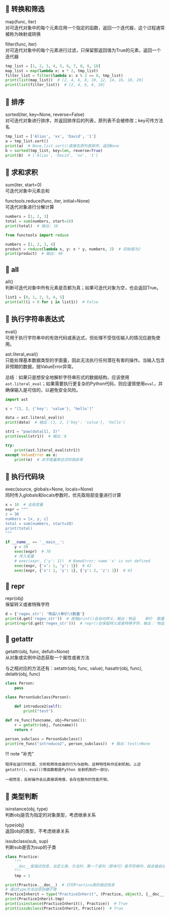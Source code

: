 ## 📌 转换和筛选

map(func, iter)  
对可迭代对象中的每个元素应用一个指定的函数，返回一个迭代器，这个过程通常被称为映射或转换

filter(func, iter)  
对可迭代对象中的每个元素进行过滤，只保留那返回值为True的元素，返回一个迭代器

```python
tmp_list = [1, 2, 3, 4, 5, 6, 7, 8, 9, 10]
map_list = map(lambda x: x * 2, tmp_list)
filter_list = filter(lambda x: x % 2 == 0, tmp_list)
print(list(map_list))  # [2, 4, 6, 8, 10, 12, 14, 16, 18, 20]
print(list(filter_list))  # [2, 4, 6, 8, 10]

```

## 📌 排序

sorted(iter, key=None, reverse=False)  
对可迭代对象进行排序，并返回排序后的列表，原列表不会被修改；key可传方法名

```python
tmp_list = ['Alias', 'xx', 'David', '1']
a = tmp_list.sort()
print(a)  # None,list.sort()直接在原列表排序，返回None
b = sorted(tmp_list, key=len, reverse=True)
print(b)  # ['Alias', 'David', 'xx', '1']

```

## 📌 求和求积

sum(iter, start=0)  
可迭代对象中元素总和

functools.reduce(func, iter, initial=None)  
可迭代对象进行分解计算

```python
numbers = [1, 2, 3]
total = sum(numbers, start=10)
print(total)  # 输出: 16

from functools import reduce

numbers = [1, 2, 3, 4]
product = reduce(lambda x, y: x * y, numbers, 2)  # 初始值为2
print(product)  # 输出: 48

```

## 📌 all

all()  
判断可迭代对象中所有元素是否都为真；如果可迭代对象为空，也会返回True。

```python
list1 = [0, 1, 2, 3, 4, 5]
print(all(i > 0 for i in list1))  # False

```

## 📌 执行字符串表达式

eval()  
可用于执行字符串中的有效代码或表达式，但处理不受信任输入的情况应避免使用。

ast.literal_eval()  
只能处理基本数据类型的字面量，因此无法执行任何潜在有害的操作。当输入包含非预期的数据，抛ValueError异常。

总结：如果只是想安全地解析字符串形式的数据结构，应该使用`ast.literal_eval`；如果需要执行更复杂的Python代码，则应谨慎使用`eval`，并确保输入是可信的，以避免安全风险。

```python
import ast

s = "[1, 2, {'key': 'value'}, 'hello']"

data = ast.literal_eval(s)
print(data)  # 输出：[1, 2, {'key': 'value'}, 'hello']

str1 = "pow(data[1], 3)"
print(eval(str1))  # 输出：8

try:
    print(ast.literal_eval(str1))
except ValueError as e:
    print(e)  # 非字面量表达式时抛异常

```

## 📌 执行代码块

exec(source, globals=None, locals=None)  
同时传入globals和locals参数时，优先取局部变量进行计算

```python
x = 10  # 全局变量
expr = """
z = 30
numbers = [x, y, z]
total = sum(numbers, start=10)
print(total)
"""

if __name__ == '__main__':
    y = 20
    exec(expr)  # 70
    # 传入变量
    # exec(expr, {'y': 1})  # NameError: name 'x' is not defined
    exec(expr, {'x': 1, 'y': 1})  # 42
    exec(expr, {'x': 1, 'y': 1}, {'y': 2, 'z': 2})  # 43

```

## 📌 repr

repr(obj)  
保留转义或者特殊字符

```python
d = {'regex_str': '物品\t单价\t数量'}
print(d.get('regex_str'))  # 直接print()会自动转义，输出：物品    单价  数量
print(repr(d.get('regex_str')))  # repr()会保留转义或者特殊字符，输出：'物品\t单价\t数量'
```

## 📌 getattr

getattr(obj, func, defult=None)  
从对象或实例中动态获取一个属性或者方法

与之相对应的方法还有：setattr(obj, func, value), hasattr(obj, func), delattr(obj, func)

```python
class Person:
    pass

class PersonSubclass(Person):
    
    def introduce2(self):
        print("test")

def re_func(funcname, obj=Person()):
    r = getattr(obj, funcname)()
    return r

person_subclass = PersonSubclass()
print(re_func("introduce2", person_subclass))  # 输出：test\nNone

```

!!! note "补充"
    
    程序在运行时检查、分析和修改自身的行为与结构，这种特性称作反射机制。上述getattr()、eval()等函数都是Python 反射机制的一部分。
    
    一般而言，反射操作会比直接调用慢，会存在额外的性能开销，

## 📌 类型判断

isinstance(obj, type)  
判断obj是否为指定的对象类型，考虑继承关系

type(obj)  
返回obj的类型，不考虑继承关系

issubclass(sub, sup)  
判断sub是否为sup的子类

```python
class Practice:
    """
    __doc__是描述信息，当定义类、方法时，第一个语句（即本行）是字符串时，就会被自动赋值给__doc__属性。
    """
    tmp = 1

print(Practice.__doc__)  # 打印Practice类的描述信息
# 通过type方法动态创建子类
PracticeInherit = type("PracticeInherit", (Practice, object), {__doc__: "This is a practice class"})
print(PracticeInherit.tmp)
print(isinstance(PracticeInherit(), Practice))  # True
print(issubclass(PracticeInherit, Practice))  # True
```